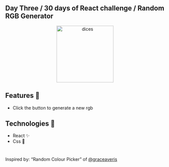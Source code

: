 ## Day Three / 30 days of React challenge / Random RGB Generator

<p  align="center">
<img  src="https://media.giphy.com/media/VeBCXuumCmw7Icx3L6/giphy.gif"  height="180" alt="dices">
</p>

## Features :unicorn: 
* Click the button to generate a new rgb

## Technologies :mag_right:
* React :sparkles:
* Css :nail_care:

#
Inspired by: “Random Colour Picker” of [@graceaveris](https://github.com/graceaveris)
